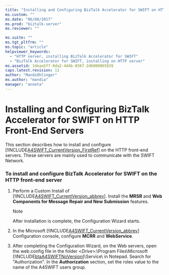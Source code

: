 ```yaml
---
title: "Installing and Configuring BizTalk Accelerator for SWIFT on HTTP Front-End Servers | Microsoft Docs"
ms.custom: ""
ms.date: "06/08/2017"
ms.prod: "biztalk-server"
ms.reviewer: ""

ms.suite: ""
ms.tgt_pltfrm: ""
ms.topic: "article"
helpviewer_keywords: 
  - "HTTP server, installing BizTalk Accelerator for SWIFT"
  - "BizTalk Accelerator for SWIFT, installing on HTTP server"
ms.assetid: 1deaa5f7-9da2-4d4b-8367-2d6900065839
caps.latest.revision: 11
author: "MandiOhlinger"
ms.author: "mandia"
manager: "anneta"
---
```

# Installing and Configuring BizTalk Accelerator for SWIFT on HTTP Front-End Servers
This section describes how to install and configure [!INCLUDE[A4SWIFT_CurrentVersion_FirstRef](../../includes/a4swift-currentversion-firstref-md.md)] on the HTTP front-end servers. These servers are mainly used to communicate with the SWIFT Network.  
  
### To install and configure BizTalk Accelerator for SWIFT on the HTTP front-end server  
  
1.  Perform a Custom Install of [!INCLUDE[A4SWIFT_CurrentVersion_abbrev](../../includes/a4swift-currentversion-abbrev-md.md)]. Install the **MRSR** and **Web Components for Message Repair and New Submission** features.  
  
    > [!NOTE]
    >  After installation is complete, the Configuration Wizard starts.  
  
2.  In the Microsoft [!INCLUDE[A4SWIFT_CurrentVersion_abbrev](../../includes/a4swift-currentversion-abbrev-md.md)] Configuration console, configure **MCRR** and **WebService**.  
  
3.  After completing the Configuration Wizard, on the Web servers, open the web.config file in the folder \<*Drive*>:\Program Files\Microsoft [!INCLUDE[btaA4SWIFTNoVersion](../../includes/btaa4swiftnoversion-md.md)]\Service\ in Notepad. Search for "Authorization". In the **Authorization** section, set the roles value to the name of the A4SWIFT users group.